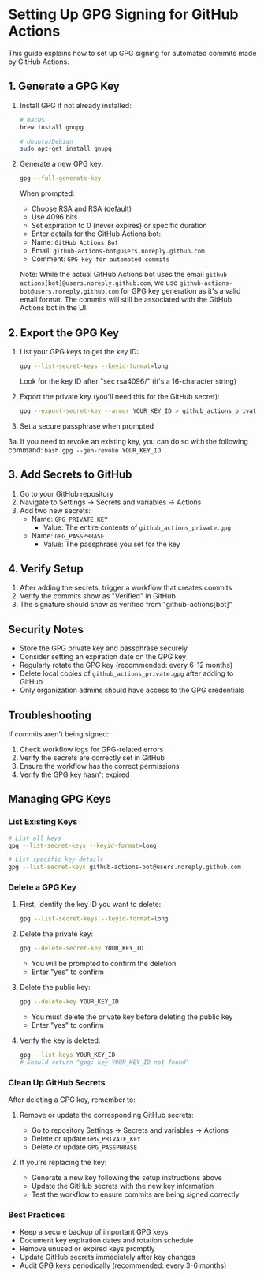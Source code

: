 # Setting Up GPG Signing for GitHub Actions

This guide explains how to set up GPG signing for automated commits made by GitHub Actions.

## 1. Generate a GPG Key

1. Install GPG if not already installed:
   ```bash
   # macOS
   brew install gnupg
   
   # Ubuntu/Debian
   sudo apt-get install gnupg
   ```

2. Generate a new GPG key:
   ```bash
   gpg --full-generate-key
   ```
   
   When prompted:
   - Choose RSA and RSA (default)
   - Use 4096 bits
   - Set expiration to 0 (never expires) or specific duration
   - Enter details for the GitHub Actions bot:
    - Name: `GitHub Actions Bot`
    - Email: `github-actions-bot@users.noreply.github.com`
    - Comment: `GPG key for automated commits`

   Note: While the actual GitHub Actions bot uses the email `github-actions[bot]@users.noreply.github.com`, 
   we use `github-actions-bot@users.noreply.github.com` for GPG key generation as it's a valid email format.
   The commits will still be associated with the GitHub Actions bot in the UI.

## 2. Export the GPG Key

1. List your GPG keys to get the key ID:
   ```bash
   gpg --list-secret-keys --keyid-format=long
   ```
   Look for the key ID after "sec rsa4096/" (it's a 16-character string)

2. Export the private key (you'll need this for the GitHub secret):
   ```bash
   gpg --export-secret-key --armor YOUR_KEY_ID > github_actions_private.gpg
   ```

3. Set a secure passphrase when prompted

3a. If you need to revoke an existing key, you can do so with the following command:
    ```bash
    gpg --gen-revoke YOUR_KEY_ID
    ```

## 3. Add Secrets to GitHub

1. Go to your GitHub repository
2. Navigate to Settings → Secrets and variables → Actions
3. Add two new secrets:
   - Name: `GPG_PRIVATE_KEY`
     - Value: The entire contents of `github_actions_private.gpg`
   - Name: `GPG_PASSPHRASE`
     - Value: The passphrase you set for the key

## 4. Verify Setup

1. After adding the secrets, trigger a workflow that creates commits
2. Verify the commits show as "Verified" in GitHub
3. The signature should show as verified from "github-actions[bot]"

## Security Notes

- Store the GPG private key and passphrase securely
- Consider setting an expiration date on the GPG key
- Regularly rotate the GPG key (recommended: every 6-12 months)
- Delete local copies of `github_actions_private.gpg` after adding to GitHub
- Only organization admins should have access to the GPG credentials

## Troubleshooting

If commits aren't being signed:

1. Check workflow logs for GPG-related errors
2. Verify the secrets are correctly set in GitHub
3. Ensure the workflow has the correct permissions
4. Verify the GPG key hasn't expired

## Managing GPG Keys

### List Existing Keys
```bash
# List all keys
gpg --list-secret-keys --keyid-format=long

# List specific key details
gpg --list-secret-keys github-actions-bot@users.noreply.github.com
```

### Delete a GPG Key

1. First, identify the key ID you want to delete:
   ```bash
   gpg --list-secret-keys --keyid-format=long
   ```

2. Delete the private key:
   ```bash
   gpg --delete-secret-key YOUR_KEY_ID
   ```
   - You will be prompted to confirm the deletion
   - Enter "yes" to confirm

3. Delete the public key:
   ```bash
   gpg --delete-key YOUR_KEY_ID
   ```
   - You must delete the private key before deleting the public key
   - Enter "yes" to confirm

4. Verify the key is deleted:
   ```bash
   gpg --list-keys YOUR_KEY_ID
   # Should return "gpg: key YOUR_KEY_ID not found"
   ```

### Clean Up GitHub Secrets

After deleting a GPG key, remember to:

1. Remove or update the corresponding GitHub secrets:
   - Go to repository Settings → Secrets and variables → Actions
   - Delete or update `GPG_PRIVATE_KEY`
   - Delete or update `GPG_PASSPHRASE`

2. If you're replacing the key:
   - Generate a new key following the setup instructions above
   - Update the GitHub secrets with the new key information
   - Test the workflow to ensure commits are being signed correctly

### Best Practices

- Keep a secure backup of important GPG keys
- Document key expiration dates and rotation schedule
- Remove unused or expired keys promptly
- Update GitHub secrets immediately after key changes
- Audit GPG keys periodically (recommended: every 3-6 months)
